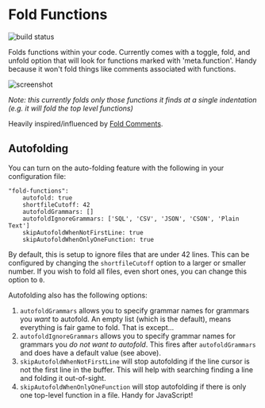 # Fold Functions

![build status](https://travis-ci.org/robballou/atom-fold-functions.svg)

Folds functions within your code. Currently comes with a toggle, fold, and unfold option that will look for functions marked with 'meta.function'. Handy because it won't fold things like comments associated with functions.

![screenshot](http://robballou.com/i/fold.gif)

*Note: this currently folds only those functions it finds at a single indentation (e.g. it will fold the top level functions)*

Heavily inspired/influenced by [Fold Comments](https://atom.io/packages/fold-comments).

## Autofolding

You can turn on the auto-folding feature with the following in your configuration file:

```coffescript
"fold-functions":
    autofold: true
    shortfileCutoff: 42
    autofoldGrammars: []
    autofoldIgnoreGrammars: ['SQL', 'CSV', 'JSON', 'CSON', 'Plain Text']
    skipAutofoldWhenNotFirstLine: true
    skipAutofoldWhenOnlyOneFunction: true
```

By default, this is setup to ignore files that are under 42 lines. This can be configured by changing the `shortfileCutoff` option to a larger or smaller number. If you wish to fold all files, even short ones, you can change this option to `0`.

Autofolding also has the following options:

1. `autofoldGrammars` allows you to specify grammar names for grammars you *want* to autofold. An empty list (which is the default), means everything is fair game to fold. That is except...
2. `autofoldIgnoreGrammars` allows you to specify grammar names for grammars you *do not want to autofold*. This fires after `autofoldGrammars` and does have a default value (see above).
3. `skipAutofoldWhenNotFirstLine` will stop autofolding if the line cursor is not the first line in the buffer. This will help with searching finding a line and folding it out-of-sight.
4. `skipAutofoldWhenOnlyOneFunction` will stop autofolding if there is only one top-level function in a file. Handy for JavaScript!
